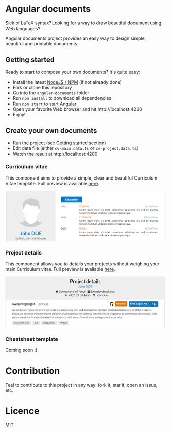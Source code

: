 # Angular documents

Sick of LaTeX syntax? Looking for a way to draw beautiful document using Web languages?

Angular documents project provides an easy way to design simple, beautiful and printable documents.

## Getting started

Ready to start to compose your own documents? It's quite easy:

* Install the latest [NodeJS / NPM](https://nodejs.org/en/download/) (if not already done)
* Fork or clone this repository
* Go into the `angular-documents` folder
* Run `npm install` to download all dependencies
* Run `npm start` to start Angular
* Open your favorite Web browser and hit http://localhost:4200
* Enjoy!

## Create your own documents

* Run the project (see Getting started section)
* Edit data file (either `cv-main.data.ts` or `cv-project.data.ts`)
* Watch the result at http://localhost:4200

### Curriculum vitae

This component aims to provide a simple, clear and beautiful Curriculum Vitae template. Full preview is available [here](/examples/pdf/cv-main.pdf).

![cv-main](/examples/images/cv-main.png)

### Project details

This component allows you to details your projects without weighing your main Curriculum vitae. Full preview is available [here](/examples/pdf/cv-projects.pdf).

![cv-main](/examples/images/cv-projects.png)

### Cheatsheet template

Coming soon :)

# Contribution

Feel to contribute to this project in any way: fork it, star it, open an issue, etc.

# Licence

MIT
